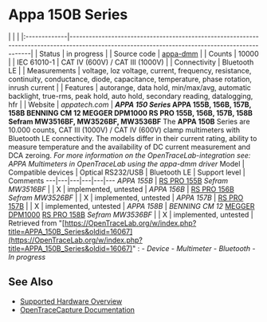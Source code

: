 # Appa 150B Series
| | | |:-------------|------------------------------------------------------------------------------------------------------------------------------------------------| | Status | in progress | | Source code | [appa-dmm](http://github.com/OpenTraceLab/?p=OpenTraceCapture.git;a=tree;f=src/hardware/appa-dmm) | | Counts | 10000 | | IEC 61010-1 | CAT IV (600V) / CAT III (1000V) | | Connectivity | Bluetooth LE | | Measurements | voltage, loz voltage, current, frequency, resistance, continuity, conductance, diode, capacitance, temperature, phase rotation, inrush current | | Features | autorange, data hold, min/max/avg, automatic backlight, true-rms, peak hold, auto hold, secondary reading, datalogging, hfr | | Website | *appatech.com* | **_APPA 150 Series_ APPA 155B, 156B, 157B, 158B BENNING CM 12 MEGGER DPM1000 RS PRO 155B, 156B, 157B, 158B Sefram MW3516BF, MW3526BF, MW3536BF** The **APPA 150B** Series are 10.000 counts, CAT III (1000V) / CAT IV (600V) clamp multimeters with Bluetooth LE connectivity. The models differ in their current rating, ability to measure temperature and the availability of DC current measurement and DCA zeroing. *For more information on the OpenTraceLab-integration see: *APPA Multimeters in OpenTraceLab using the appa-dmm driver**  Model | Compatible devices | Optical RS232/USB | Bluetooth LE | Support level | Comments
---|---|---|---|---|---
*APPA 155B* | [RS PRO 155B](https://www.rsonline-privat.de/Products/ProductDetail/RS-PRO-155B-Balkendiagramme-LED-Zangenmessgerat-1000V-dc-1000V-ac-600A-ac-100k-1624455)
*Sefram MW3516BF* |  | X | implemented, untested |
*APPA 156B* | [RS PRO 156B](https://www.rsonline-privat.de/Products/ProductDetail/RS-PRO-156B-Balkendiagramme-LED-Zangenmessgerat-1000V-dc-1000V-ac-600A-dc-600A-ac-100k-1624456)
*Sefram MW3526BF* |  | X | implemented, untested |
*APPA 157B* | [RS PRO 157B](https://www.rsonline-privat.de/Products/ProductDetail/RS-PRO-157B-Balkendiagramme-LED-Zangenmessgerat-1000V-dc-1000V-ac-1kA-ac-100k-1624457) |  | X | implemented, untested |
*APPA 158B* | *BENNING CM 12*
[MEGGER DPM1000](https://megger.com/power-clamp-meter-dpm1000-6)
[RS PRO 158B](https://www.rsonline-privat.de/Products/ProductDetail/RS-PRO-158B-Balkendiagramme-LED-Zangenmessgerat-1000V-dc-1000V-ac-1kA-dc-1kA-ac-100k-1624458)
*Sefram MW3536BF* |  | X | implemented, untested |
Retrieved from "[https://OpenTraceLab.org/w/index.php?title=APPA_150B_Series&oldid=16067](https://OpenTraceLab.org/w/index.php?title=APPA_150B_Series&oldid=16067)"
: \- *Device* \- *Multimeter* \- *Bluetooth* \- *In progress*
## See Also
- [Supported Hardware Overview](../supported-hardware.md)
- [OpenTraceCapture Documentation](../../opentracecapture/overview.md)
